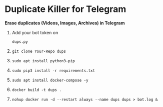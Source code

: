 # Duplicate Killer for Telegram

**Erase duplicates (Videos, Images, Archives) in Telegram**



1. Add your bot token on

   ```
   dups.py 
   ```

2. ```
   git clone Your-Repo dups
   ```

3. ```
   sudo apt install python3-pip
   ```

4. ```
   sudo pip3 install -r requirements.txt
   ```

5. ```
   sudo apt install docker-compose -y
   ```

6. ```
   docker build -t dups .
   ```

7. ```
   nohup docker run -d --restart always --name dups dups > bot.log &
   ```

   

















